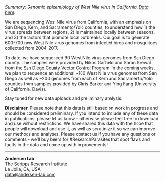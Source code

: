 *Summary: Genomic epidemiology of West Nile virus in California. [Data here](https://github.com/andersen-lab/west-nile).*

We are sequencing West Nile virus from California, with an emphasis on San Diego, Kern, and Sacramento/Yolo counties, to understand how 1) the virus spreads between regions, 2) is maintained locally between seasons, and 3) the factors that promote local outbreaks. Our goal is to generate 600-700 new West Nile virus genomes from infected birds and mosquitoes collected from 2004-2017. 

To date, we have sequenced 90 West Nile virus genomes from San Diego county. The samples were provided by Nikos Garfield and Saran Grewal from the [San Diego County Vector Control Program](http://www.sandiegocounty.gov/deh/pests/vector_disease.html). In the coming weeks, we plan to sequence an additional ~100 West Nile virus genomes from San Diego as well as ~200 genomes from each of Kern and Sacramento/Yolo counties from samples provided by Chris Barker and Ying Fang (University of California, Davis). 

Stay tuned for new data uploads and preliminary analysis.

**Disclaimer**. Please note that this data is still based on work in progress and should be considered preliminary. If you intend to include any of these data in publications, please let us know – otherwise please feel free to download and use without restrictions. We have shared this data with the hope that people will download and use it, as well as scrutinize it so we can improve our methods and analyses. Please contact us if you have any questions or comments – we’ll buy beers for #ResearchParasites that spot flaws and faults in the data and come up with improvements!

---
**Andersen Lab**  
The Scripps Research Institute  
La Jolla, CA, USA  
[data@andersen-lab.com](mailto:data@andersen-lab.com)
